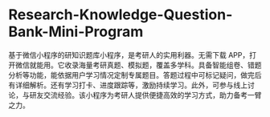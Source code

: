 # Research-Knowledge-Question-Bank-Mini-Program
基于微信小程序的研知识题库小程序，是考研人的实用利器。无需下载 APP，打开微信就能用。它收录海量考研真题、模拟题，覆盖多学科。具备智能组卷、错题分析等功能，能依据用户学习情况定制专属题目。答题过程中可标记疑问，做完后有详细解析。还有学习打卡、进度跟踪等，激励持续学习。此外，可参与线上讨论，与研友交流经验。该小程序为考研人提供便捷高效的学习方式，助力备考一臂之力。 
